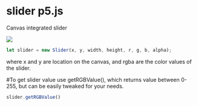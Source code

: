 # slider p5.js
Canvas integrated slider

![](https://i.gyazo.com/8303c3d74a721150172ab09bfd80421a.png)
```javascript
let slider = new Slider(x, y, width, height, r, g, b, alpha);
```
where x and y are location on the canvas, and rgba are the color values of the slider.

#To get slider value use getRGBValue(), which returns value between 0-255, but can be easily tweaked for your needs.
```javascript
slider.getRGBValue()
```

